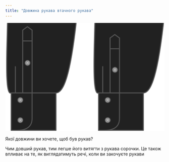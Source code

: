 ```yaml
---
title: "Довжина рукава втачного рукава"
---
```


![Довжина рукава втачного рукава](sleeveplacketlength.svg)

Якої довжини ви хочете, щоб був рукав?

<Note>

Чим довший рукав, тим легше його витягти з рукава сорочки.
Це також впливає на те, як виглядатимуть речі, коли ви закочуєте рукави

</Note>




